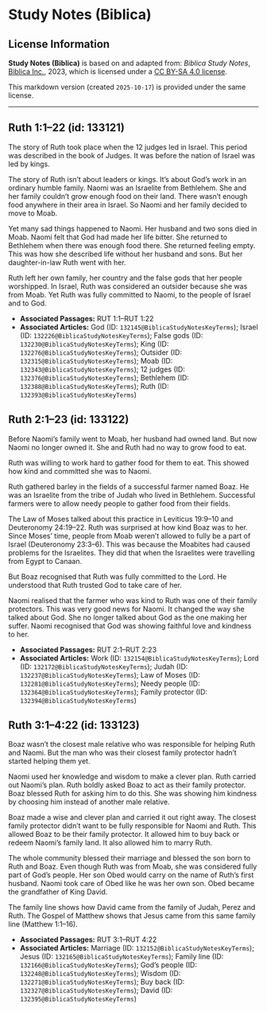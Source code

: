 # Study Notes (Biblica)

## License Information

**Study Notes (Biblica)** is based on and adapted from: _Biblica Study Notes_, [Biblica Inc.](https://www.biblica.com/), 2023, which is licensed under a [CC BY-SA 4.0 license](https://creativecommons.org/licenses/by-sa/4.0/legalcode.en).

This markdown version (created `2025-10-17`) is provided under the same license.



--------------------------------

## Ruth 1:1–22 (id: 133121)

The story of Ruth took place when the 12 judges led in Israel. This period was described in the book of Judges. It was before the nation of Israel was led by kings.

The story of Ruth isn’t about leaders or kings. It’s about God’s work in an ordinary humble family. Naomi was an Israelite from Bethlehem. She and her family couldn’t grow enough food on their land. There wasn’t enough food anywhere in their area in Israel. So Naomi and her family decided to move to Moab.

Yet many sad things happened to Naomi. Her husband and two sons died in Moab. Naomi felt that God had made her life bitter. She returned to Bethlehem when there was enough food there. She returned feeling empty. This was how she described life without her husband and sons. But her daughter\-in\-law Ruth went with her.

Ruth left her own family, her country and the false gods that her people worshipped. In Israel, Ruth was considered an outsider because she was from Moab. Yet Ruth was fully committed to Naomi, to the people of Israel and to God.

* **Associated Passages:** RUT 1:1–RUT 1:22
* **Associated Articles:** God (ID: `132145@BiblicaStudyNotesKeyTerms`); Israel (ID: `132226@BiblicaStudyNotesKeyTerms`); False gods (ID: `132230@BiblicaStudyNotesKeyTerms`); King (ID: `132276@BiblicaStudyNotesKeyTerms`); Outsider (ID: `132315@BiblicaStudyNotesKeyTerms`); Moab (ID: `132343@BiblicaStudyNotesKeyTerms`); 12 judges (ID: `132376@BiblicaStudyNotesKeyTerms`); Bethlehem (ID: `132388@BiblicaStudyNotesKeyTerms`); Ruth (ID: `132393@BiblicaStudyNotesKeyTerms`)

## Ruth 2:1–23 (id: 133122)

Before Naomi’s family went to Moab, her husband had owned land. But now Naomi no longer owned it. She and Ruth had no way to grow food to eat.

Ruth was willing to work hard to gather food for them to eat. This showed how kind and committed she was to Naomi.

Ruth gathered barley in the fields of a successful farmer named Boaz. He was an Israelite from the tribe of Judah who lived in Bethlehem. Successful farmers were to allow needy people to gather food from their fields.

The Law of Moses talked about this practice in Leviticus 19:9–10 and Deuteronomy 24:19–22\. Ruth was surprised at how kind Boaz was to her. Since Moses’ time, people from Moab weren’t allowed to fully be a part of Israel (Deuteronomy 23:3–6\). This was because the Moabites had caused problems for the Israelites. They did that when the Israelites were travelling from Egypt to Canaan.

But Boaz recognised that Ruth was fully committed to the Lord. He understood that Ruth trusted God to take care of her.

Naomi realised that the farmer who was kind to Ruth was one of their family protectors. This was very good news for Naomi. It changed the way she talked about God. She no longer talked about God as the one making her suffer. Naomi recognised that God was showing faithful love and kindness to her.

* **Associated Passages:** RUT 2:1–RUT 2:23
* **Associated Articles:** Work (ID: `132154@BiblicaStudyNotesKeyTerms`); Lord (ID: `132172@BiblicaStudyNotesKeyTerms`); Judah (ID: `132237@BiblicaStudyNotesKeyTerms`); Law of Moses (ID: `132281@BiblicaStudyNotesKeyTerms`); Needy people (ID: `132364@BiblicaStudyNotesKeyTerms`); Family protector (ID: `132394@BiblicaStudyNotesKeyTerms`)

## Ruth 3:1–4:22 (id: 133123)

Boaz wasn’t the closest male relative who was responsible for helping Ruth and Naomi. But the man who was their closest family protector hadn’t started helping them yet.

Naomi used her knowledge and wisdom to make a clever plan. Ruth carried out Naomi’s plan. Ruth boldly asked Boaz to act as their family protector. Boaz blessed Ruth for asking him to do this. She was showing him kindness by choosing him instead of another male relative.

Boaz made a wise and clever plan and carried it out right away. The closest family protector didn’t want to be fully responsible for Naomi and Ruth. This allowed Boaz to be their family protector. It allowed him to buy back or redeem Naomi’s family land. It also allowed him to marry Ruth.

The whole community blessed their marriage and blessed the son born to Ruth and Boaz. Even though Ruth was from Moab, she was considered fully part of God’s people. Her son Obed would carry on the name of Ruth’s first husband. Naomi took care of Obed like he was her own son. Obed became the grandfather of King David.

The family line shows how David came from the family of Judah, Perez and Ruth. The Gospel of Matthew shows that Jesus came from this same family line (Matthew 1:1–16\).

* **Associated Passages:** RUT 3:1–RUT 4:22
* **Associated Articles:** Marriage (ID: `132152@BiblicaStudyNotesKeyTerms`); Jesus (ID: `132165@BiblicaStudyNotesKeyTerms`); Family line (ID: `132166@BiblicaStudyNotesKeyTerms`); God’s people (ID: `132248@BiblicaStudyNotesKeyTerms`); Wisdom (ID: `132271@BiblicaStudyNotesKeyTerms`); Buy back (ID: `132327@BiblicaStudyNotesKeyTerms`); David (ID: `132395@BiblicaStudyNotesKeyTerms`)

